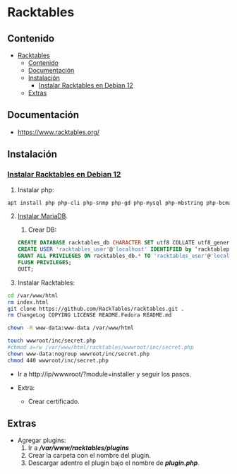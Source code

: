 # Racktables

## Contenido
- [Racktables](#racktables)
  - [Contenido](#contenido)
  - [Documentación](#documentación)
  - [Instalación](#instalación)
    - [Instalar Racktables en Debian 12](#instalar-racktables-en-debian-12)
  - [Extras](#extras)

## Documentación
- https://www.racktables.org/

## Instalación

### [Instalar Racktables en Debian 12](https://unixcop.com/how-to-install-racktable-on-ubuntu-debian-servers/)
<!-- 1. Instalar requisitos
```sh
apt install apt-transport-https lsb-release ca-certificates -y
``` -->

1. Instalar php:
```sh
apt install php php-cli php-snmp php-gd php-mysql php-mbstring php-bcmath php-json php-fpm php-ldap php-curl git -y
```

2. [Instalar MariaDB](../../database/sql/mariadb.md#instalar-mariadb-en-debian-12).
   1. Crear DB:
   ```sql
   CREATE DATABASE racktables_db CHARACTER SET utf8 COLLATE utf8_general_ci;
   CREATE USER 'racktables_user'@'localhost' IDENTIFIED by ‘racktablepassword’;
   GRANT ALL PRIVILEGES ON racktables_db.* TO 'racktables_user'@'localhost' WITH GRANT OPTION;
   FLUSH PRIVILEGES;
   QUIT;
   ```

3. Instalar Racktables:
```sh
cd /var/www/html
rm index.html
git clone https://github.com/RackTables/racktables.git .
rm ChangeLog COPYING LICENSE README.Fedora README.md

chown -R www-data:www-data /var/www/html

touch wwwroot/inc/secret.php
#chmod a=rw /var/www/html/racktables/wwwroot/inc/secret.php
chown www-data:nogroup wwwroot/inc/secret.php
chmod 440 wwwroot/inc/secret.php
```
- Ir a http://ip/wwwroot/?module=installer y seguir los pasos.

- Extra:
  - Crear certificado.

## Extras
- Agregar plugins:
    1. Ir a ***/var/www/racktables/plugins***
    2. Crear la carpeta con el nombre del plugin.
    3. Descargar adentro el plugin bajo el nombre de ***plugin.php***.